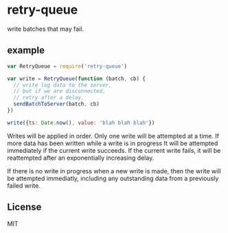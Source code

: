 # retry-queue

write batches that may fail.

## example

``` js
var RetryQueue = require('retry-queue')

var write = RetryQueue(function (batch, cb) {
  // write log data to the server,
  // but if we are disconnected,
  // retry after a delay.
  sendBatchToServer(batch, cb)
})

write({ts: Date.now(), value: 'blah blah blah'})

```

Writes will be applied in order.
Only one write will be attempted at a time.
If more data has been written while a write is in progress
It will be attempted immediately if the current write succeeds.
If the current write fails, it will be reattempted after
an exponentially increasing delay.

If there is no write in progress when a new write is made,
then the write will be attempted immediatly, including any
outstanding data from a previously failed write.


## License

MIT
